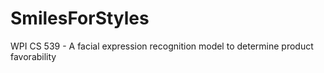 # SmilesForStyles
WPI CS 539 - A facial expression recognition model to determine product favorability
